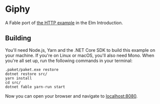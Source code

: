 # Giphy

A Fable port of [the HTTP example][elm-http] in the Elm Introduction.

  [elm-http]: https://guide.elm-lang.org/architecture/effects/http.html

## Building

You'll need Node.js, Yarn and the .NET Core SDK to build this example on your machine. If you're on Linux or macOS, you'll also need Mono. When you're all set up, run the following commands in your terminal:

``` shell
.paket/paket.exe restore
dotnet restore src/
yarn install
cd src/
dotnet fable yarn-run start
```

Now you can open your browser and navigate to [localhost:8080](http://localhost:8080).
